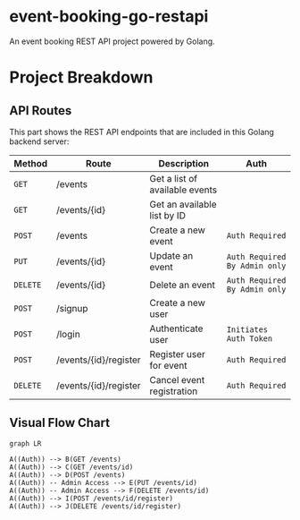 # event-booking-go-restapi
An event booking REST API project powered by Golang.

# Project Breakdown

## API Routes
This part shows the REST API endpoints that are included in this Golang backend server:

|Method                |Route      |Description                          |Auth                         |
|--------|----------------|---------------|-----------------------------|
|`GET`| /events | Get a list of available events | 
|`GET`| /events/{id} |Get an available list by ID  |
|`POST`| /events | Create a new event | `Auth Required` 
|`PUT`| /events/{id} |Update an event | `Auth Required` `By Admin only`
|`DELETE`| /events/{id} |Delete an event|`Auth Required` `By Admin only`
|`POST`| /signup |Create a new user|
|`POST`| /login  |Authenticate user| `Initiates Auth Token`
|`POST`| /events/{id}/register |Register user for event| `Auth Required`
|`DELETE`| /events/{id}/register |Cancel event registration |`Auth Required`

## Visual Flow Chart 

```mermaid
graph LR

A((Auth)) --> B(GET /events)
A((Auth)) --> C(GET /events/id)
A((Auth)) --> D(POST /events)
A((Auth)) -- Admin Access --> E(PUT /events/id)
A((Auth)) -- Admin Access --> F(DELETE /events/id)
A((Auth)) --> I(POST /events/id/register)
A((Auth)) --> J(DELETE /events/id/register)


